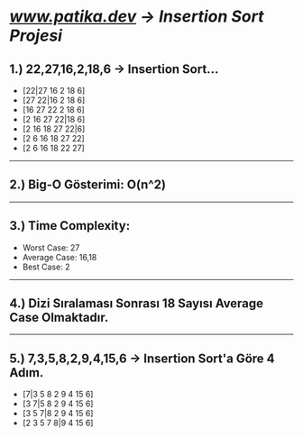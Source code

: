 
# ***www.patika.dev -> Insertion Sort Projesi***

## 1.) 22,27,16,2,18,6 -> Insertion Sort...
- [22|27 16 2 18 6]
- [27 22|16 2 18 6]
- [16 27 22 2 18 6]
- [2 16 27 22|18 6]
- [2 16 18 27 22|6]
- [2 6 16 18 27 22]
- [2 6 16 18 22 27]
---
## 2.) Big-O Gösterimi: O(n^2)
---
## 3.) Time Complexity:
- Worst Case: 27
- Average Case: 16,18
- Best Case: 2
---
## 4.) Dizi Sıralaması Sonrası 18 Sayısı Average Case Olmaktadır.
---
## 5.) 7,3,5,8,2,9,4,15,6 -> Insertion Sort'a Göre 4 Adım.

- [7|3 5 8 2 9 4 15 6]
- [3 7|5 8 2 9 4 15 6]
- [3 5 7|8 2 9 4 15 6]
- [2 3 5 7 8|9 4 15 6]